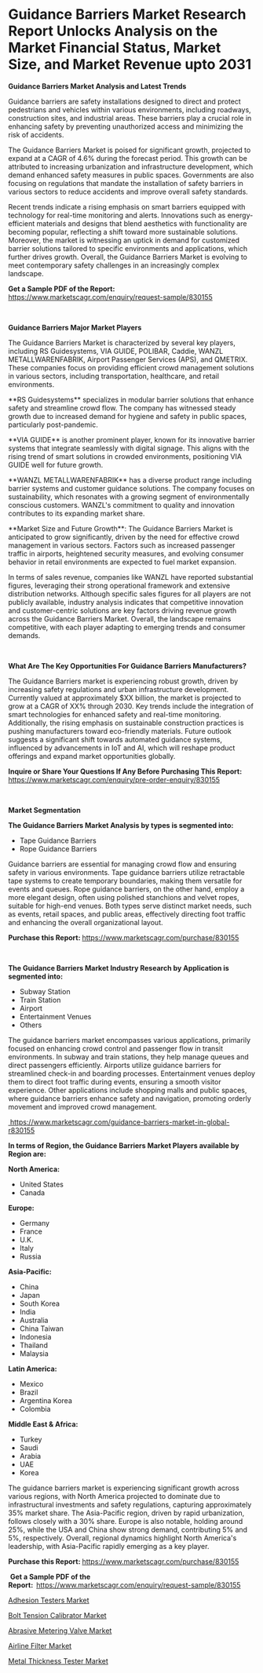 <p><h1>Guidance Barriers Market Research Report Unlocks Analysis on the Market Financial Status, Market Size, and Market Revenue upto 2031</h1></p><p><strong>Guidance Barriers Market Analysis and Latest Trends</strong></p>
<p><p>Guidance barriers are safety installations designed to direct and protect pedestrians and vehicles within various environments, including roadways, construction sites, and industrial areas. These barriers play a crucial role in enhancing safety by preventing unauthorized access and minimizing the risk of accidents.</p><p>The Guidance Barriers Market is poised for significant growth, projected to expand at a CAGR of 4.6% during the forecast period. This growth can be attributed to increasing urbanization and infrastructure development, which demand enhanced safety measures in public spaces. Governments are also focusing on regulations that mandate the installation of safety barriers in various sectors to reduce accidents and improve overall safety standards.</p><p>Recent trends indicate a rising emphasis on smart barriers equipped with technology for real-time monitoring and alerts. Innovations such as energy-efficient materials and designs that blend aesthetics with functionality are becoming popular, reflecting a shift toward more sustainable solutions. Moreover, the market is witnessing an uptick in demand for customized barrier solutions tailored to specific environments and applications, which further drives growth. Overall, the Guidance Barriers Market is evolving to meet contemporary safety challenges in an increasingly complex landscape.</p></p>
<p><strong>Get a Sample PDF of the Report:&nbsp;</strong> <a href="https://www.marketscagr.com/enquiry/request-sample/830155?utm_campaign=1848&utm_medium=2&utm_source=Github&utm_content=ia&utm_term=18122024&utm_id=guidance-barriers">https://www.marketscagr.com/enquiry/request-sample/830155</a></p>
<p>&nbsp;</p>
<p><strong>Guidance Barriers Major Market Players</strong></p>
<p><p>The Guidance Barriers Market is characterized by several key players, including RS Guidesystems, VIA GUIDE, POLIBAR, Caddie, WANZL METALLWARENFABRIK, Airport Passenger Services (APS), and QMETRIX. These companies focus on providing efficient crowd management solutions in various sectors, including transportation, healthcare, and retail environments.</p><p>**RS Guidesystems** specializes in modular barrier solutions that enhance safety and streamline crowd flow. The company has witnessed steady growth due to increased demand for hygiene and safety in public spaces, particularly post-pandemic.</p><p>**VIA GUIDE** is another prominent player, known for its innovative barrier systems that integrate seamlessly with digital signage. This aligns with the rising trend of smart solutions in crowded environments, positioning VIA GUIDE well for future growth.</p><p>**WANZL METALLWARENFABRIK** has a diverse product range including barrier systems and customer guidance solutions. The company focuses on sustainability, which resonates with a growing segment of environmentally conscious customers. WANZL's commitment to quality and innovation contributes to its expanding market share.</p><p>**Market Size and Future Growth**: The Guidance Barriers Market is anticipated to grow significantly, driven by the need for effective crowd management in various sectors. Factors such as increased passenger traffic in airports, heightened security measures, and evolving consumer behavior in retail environments are expected to fuel market expansion.</p><p>In terms of sales revenue, companies like WANZL have reported substantial figures, leveraging their strong operational framework and extensive distribution networks. Although specific sales figures for all players are not publicly available, industry analysis indicates that competitive innovation and customer-centric solutions are key factors driving revenue growth across the Guidance Barriers Market. Overall, the landscape remains competitive, with each player adapting to emerging trends and consumer demands.</p></p>
<p>&nbsp;</p>
<p><strong>What Are The Key Opportunities For Guidance Barriers Manufacturers?</strong></p>
<p><p>The Guidance Barriers market is experiencing robust growth, driven by increasing safety regulations and urban infrastructure development. Currently valued at approximately $XX billion, the market is projected to grow at a CAGR of XX% through 2030. Key trends include the integration of smart technologies for enhanced safety and real-time monitoring. Additionally, the rising emphasis on sustainable construction practices is pushing manufacturers toward eco-friendly materials. Future outlook suggests a significant shift towards automated guidance systems, influenced by advancements in IoT and AI, which will reshape product offerings and expand market opportunities globally.</p></p>
<p><strong>Inquire or Share Your Questions If Any Before Purchasing This Report:</strong> <a href="https://www.marketscagr.com/enquiry/pre-order-enquiry/830155?utm_campaign=1848&utm_medium=2&utm_source=Github&utm_content=ia&utm_term=18122024&utm_id=guidance-barriers">https://www.marketscagr.com/enquiry/pre-order-enquiry/830155</a></p>
<p>&nbsp;</p>
<p><strong>Market Segmentation</strong></p>
<p><strong>The Guidance Barriers Market Analysis by types is segmented into:</strong></p>
<p><ul><li>Tape Guidance Barriers</li><li>Rope Guidance Barriers</li></ul></p>
<p><p>Guidance barriers are essential for managing crowd flow and ensuring safety in various environments. Tape guidance barriers utilize retractable tape systems to create temporary boundaries, making them versatile for events and queues. Rope guidance barriers, on the other hand, employ a more elegant design, often using polished stanchions and velvet ropes, suitable for high-end venues. Both types serve distinct market needs, such as events, retail spaces, and public areas, effectively directing foot traffic and enhancing the overall organizational layout.</p></p>
<p><strong>Purchase this Report:&nbsp;</strong><a href="https://www.marketscagr.com/purchase/830155?utm_campaign=1848&utm_medium=2&utm_source=Github&utm_content=ia&utm_term=18122024&utm_id=guidance-barriers">https://www.marketscagr.com/purchase/830155</a></p>
<p>&nbsp;</p>
<p><strong>The Guidance Barriers Market Industry Research by Application is segmented into:</strong></p>
<p><ul><li>Subway Station</li><li>Train Station</li><li>Airport</li><li>Entertainment Venues</li><li>Others</li></ul></p>
<p><p>The guidance barriers market encompasses various applications, primarily focused on enhancing crowd control and passenger flow in transit environments. In subway and train stations, they help manage queues and direct passengers efficiently. Airports utilize guidance barriers for streamlined check-in and boarding processes. Entertainment venues deploy them to direct foot traffic during events, ensuring a smooth visitor experience. Other applications include shopping malls and public spaces, where guidance barriers enhance safety and navigation, promoting orderly movement and improved crowd management.</p></p>
<p><a href="https://www.marketscagr.com/guidance-barriers-market-in-global-r830155?utm_campaign=1848&utm_medium=2&utm_source=Github&utm_content=ia&utm_term=18122024&utm_id=guidance-barriers">&nbsp;https://www.marketscagr.com/guidance-barriers-market-in-global-r830155</a></p>
<p><strong>In terms of Region, the Guidance Barriers Market Players available by Region are:</strong></p>
<p>
    <p> <strong> North America: </strong>
        <ul>
            <li>United States</li>
            <li>Canada</li>
        </ul>
        </p> 
    <p> <strong> Europe: </strong>
        <ul>
            <li>Germany</li>
            <li>France</li>
            <li>U.K.</li>
            <li>Italy</li>
            <li>Russia</li>
        </ul>
        </p> 
    <p> <strong> Asia-Pacific: </strong>
        <ul>
            <li>China</li>
            <li>Japan</li>
            <li>South Korea</li>
            <li>India</li>
            <li>Australia</li>
            <li>China Taiwan</li>
            <li>Indonesia</li>
            <li>Thailand</li>
            <li>Malaysia</li>
        </ul>
        </p> 
    <p> <strong> Latin America: </strong>
        <ul>
            <li>Mexico</li>
            <li>Brazil</li>
            <li>Argentina Korea</li>
            <li>Colombia</li>
        </ul>
        </p> 
    <p> <strong> Middle East & Africa: </strong>
        <ul>
            <li>Turkey</li>
            <li>Saudi</li>
            <li>Arabia</li>
            <li>UAE</li>
            <li>Korea</li>
        </ul>
    </p>
    </p>
<p><p>The guidance barriers market is experiencing significant growth across various regions, with North America projected to dominate due to infrastructural investments and safety regulations, capturing approximately 35% market share. The Asia-Pacific region, driven by rapid urbanization, follows closely with a 30% share. Europe is also notable, holding around 25%, while the USA and China show strong demand, contributing 5% and 5%, respectively. Overall, regional dynamics highlight North America's leadership, with Asia-Pacific rapidly emerging as a key player.</p></p>
<p><strong>Purchase this Report: </strong><a href="https://www.marketscagr.com/purchase/830155?utm_campaign=1848&utm_medium=2&utm_source=Github&utm_content=ia&utm_term=18122024&utm_id=guidance-barriers">https://www.marketscagr.com/purchase/830155</a></p>
<p>&nbsp;<strong>Get a Sample PDF of the Report:&nbsp;&nbsp;</strong><a href="https://www.marketscagr.com/enquiry/request-sample/830155?utm_campaign=1848&utm_medium=2&utm_source=Github&utm_content=ia&utm_term=18122024&utm_id=guidance-barriers">https://www.marketscagr.com/enquiry/request-sample/830155</a></p>
<p><strong></strong></p>
<p><p><a href="https://www.linkedin.com/pulse/adhesion-testers-market-insights-provide-historical-trends-6udsf?utm_campaign=1848&utm_medium=2&utm_source=Github&utm_content=ia&utm_term=18122024&utm_id=guidance-barriers">Adhesion Testers Market</a></p><p><a href="https://www.linkedin.com/pulse/bolt-tension-calibrator-market-research-report-analyzing-d6dkf?utm_campaign=1848&utm_medium=2&utm_source=Github&utm_content=ia&utm_term=18122024&utm_id=guidance-barriers">Bolt Tension Calibrator Market</a></p><p><a href="https://www.linkedin.com/pulse/comprehensive-analysis-abrasive-metering-valve-marketpresented-5a73e?utm_campaign=1848&utm_medium=2&utm_source=Github&utm_content=ia&utm_term=18122024&utm_id=guidance-barriers">Abrasive Metering Valve Market</a></p><p><a href="https://www.linkedin.com/pulse/from-2024-2031-industryrevenue-generation-current-cagr101as-oyckf?utm_campaign=1848&utm_medium=2&utm_source=Github&utm_content=ia&utm_term=18122024&utm_id=guidance-barriers">Airline Filter Market</a></p><p><a href="https://www.linkedin.com/pulse/thorough-overview-metal-thickness-tester-market-including-nncuf?utm_campaign=1848&utm_medium=2&utm_source=Github&utm_content=ia&utm_term=18122024&utm_id=guidance-barriers">Metal Thickness Tester Market</a></p></p>